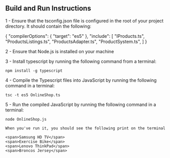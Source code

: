 ## Build and Run Instructions ##
1 - Ensure that the tsconfig.json file is configured in the root of your project directory.  It should contain the following:

{
    "compilerOptions": {
    "target": "es5"
    },
    "include": [
        "IProducts.ts",
        "ProductsListings.ts",
        "ProductsAdapter.ts",
        "ProductSystem.ts",
      ]
  }

2 - Ensure that Node.js is installed on your machine

3 - Install typescript by running the following command from a terminal:

    npm install -g typescript

4 - Compile the Typescript files into JavaScript by running the following command in a terminal:

    tsc -t es5 OnlineShop.ts

5 - Run the compiled JavaScript by running the following command in a terminal:

    node OnlineShop.js

    When you've run it, you should see the following print on the terminal

    <span>Samsung HD TV</span>
    <span>Exercise Bike</span>
    <span>Lenovo ThinkPad</span>
    <span>Broncos Jersey</span>